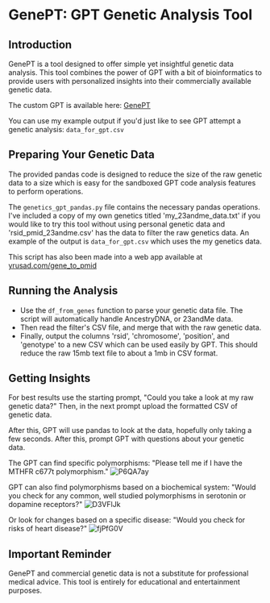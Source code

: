 # GenePT: GPT Genetic Analysis Tool

## Introduction
GenePT is a tool designed to offer simple yet insightful genetic data analysis. This tool combines the power of GPT with a bit of bioinformatics to provide users with personalized insights into their commercially available genetic data.

The custom GPT is available here: [GenePT](https://chat.openai.com/g/g-UpAdVFI1R-genept)

You can use my example output if you'd just like to see GPT attempt a genetic analysis: `data_for_gpt.csv` 

## Preparing Your Genetic Data
The provided pandas code is designed to reduce the size of the raw genetic data to a size which is easy for the sandboxed GPT code analysis features to perform operations.

The `genetics_gpt_pandas.py` file contains the necessary pandas operations. I've included a copy of my own genetics titled 'my_23andme_data.txt' if you would like to try this tool without using personal genetic data and 'rsid_pmid_23andme.csv' has the data to filter the raw genetics data. An example of the output is `data_for_gpt.csv` which uses the my genetics data. 

This script has also been made into a web app available at [yrusad.com/gene_to_pmid](https://yrusad.com/gene_to_pmid)

## Running the Analysis

- Use the `df_from_genes` function to parse your genetic data file. The script will automatically handle AncestryDNA, or 23andMe data.
- Then read the filter's CSV file, and merge that with the raw genetic data.
- Finally, output the columns 'rsid', 'chromosome', 'position', and 'genotype' to a new CSV which can be used easily by GPT. This should reduce the raw 15mb text file to about a 1mb in CSV format. 

## Getting Insights
For best results use the starting prompt, "Could you take a look at my raw genetic data?" Then, in the next prompt upload the formatted CSV of genetic data.

After this, GPT will use pandas to look at the data, hopefully only taking a few seconds. After this, prompt GPT with questions about your genetic data.

The GPT can find specific polymorphisms: "Please tell me if I have the MTHFR c677t polymorphism." 
![P6QA7ay](https://github.com/genegazer/GenePT/assets/111248396/aed4aea1-f326-4689-989a-bcd117dd5a66)

GPT can also find polymorphisms based on a biochemical system: "Would you check for any common, well studied polymorphisms in serotonin or dopamine receptors?" 
![D3VFlJk](https://github.com/genegazer/GenePT/assets/111248396/9451cc3c-49d1-4b8d-a98c-5cfc0bb096ae)

Or look for changes based on a specific disease: "Would you check for risks of heart disease?" 
![fjPfG0V](https://github.com/genegazer/GenePT/assets/111248396/18a911ca-f630-46f8-9389-7b266f741bbb)

## Important Reminder
GenePT and commercial genetic data is not a substitute for professional medical advice. This tool is entirely for educational and entertainment purposes.
